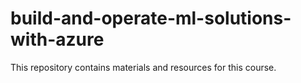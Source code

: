 # build-and-operate-ml-solutions-with-azure

This repository contains materials and resources for this course.
